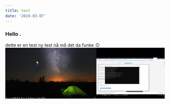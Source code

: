 ```yaml
---
title: test
date: '2019-03-07'
---
```


### Hello .

dette er en test
ny test nå må det da funke :D
![parseImage](bilde1.jpg)
